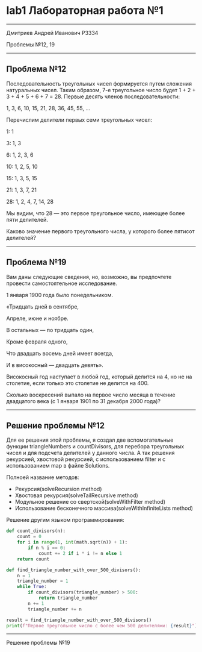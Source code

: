 # lab1 Лабораторная работа №1
-------------------------------------------------------------
Дмитриев Андрей Иванович P3334

Проблемы №12, 19

-------------------------------------------------------------
Проблема №12
------------
Последовательность треугольных чисел формируется путем сложения натуральных чисел. Таким образом, 7-е треугольное число будет 1 + 2 + 3 + 4 + 5 + 6 + 7 = 28. Первые десять членов последовательности:

1, 3, 6, 10, 15, 21, 28, 36, 45, 55, ...

Перечислим делители первых семи треугольных чисел:

1: 1

3: 1, 3

6: 1, 2, 3, 6

10: 1, 2, 5, 10

15: 1, 3, 5, 15

21: 1, 3, 7, 21

28: 1, 2, 4, 7, 14, 28


Мы видим, что 28 — это первое треугольное число, имеющее более пяти делителей.

Каково значение первого треугольного числа, у которого более пятисот делителей?

-------------------------------------------------------------
Проблема №19
------------
Вам даны следующие сведения, но, возможно, вы предпочтете провести самостоятельное исследование.

1 января 1900 года было понедельником.

«Тридцать дней в сентябре,

Апреле, июне и ноябре.

В остальных — по тридцать один,

Кроме февраля одного,

Что двадцать восемь дней имеет всегда,

И в високосный — двадцать девять».

Високосный год наступает в любой год, который делится на 4, но не на столетие, если только это столетие не делится на 400.

Сколько воскресений выпало на первое число месяца в течение двадцатого века (с 1 января 1901 по 31 декабря 2000 года)?

-------------------------------------------------------------
Решение проблемы №12
----------
Для ее решения этой проблемы, я создал две вспомогательные функции triangleNumbers и countDivisors, для перебора треугольных чисел и для подсчета делителей у данного числа. А так решения рекурсией, хвостовой рекурсией, с использованием filter и с использованием map в файле Solutions.

Полноей название методов: 

* Рекурсия(solveRecursion method)
* Хвостовая рекурсия(solveTailRecursive method)
* Модульное решение со свертской(solveWithFilter method)
* Использование бесконечного массива(solveWithInfiniteLists method)

Решение другим языком программирования:
```python
def count_divisors(n):
    count = 0
    for i in range(1, int(math.sqrt(n)) + 1):
        if n % i == 0:
            count += 2 if i * i != n else 1
    return count

def find_triangle_number_with_over_500_divisors():
    n = 1
    triangle_number = 1
    while True:
        if count_divisors(triangle_number) > 500:
            return triangle_number
        n += 1
        triangle_number += n

result = find_triangle_number_with_over_500_divisors()
print(f"Первое треугольное число с более чем 500 делителями: {result}")
```


-------------------------------------------------------------
Решение проблемы №19
